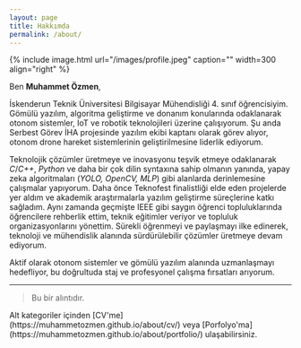 ```yaml
---
layout: page
title: Hakkımda
permalink: /about/
---
```


{% include image.html url="/images/profile.jpeg" caption="" width=300 align="right" %}

Ben **Muhammet Özmen**,

İskenderun Teknik Üniversitesi Bilgisayar Mühendisliği 4. sınıf öğrencisiyim. Gömülü yazılım, algoritma geliştirme ve donanım konularında odaklanarak otonom sistemler, IoT ve robotik teknolojileri üzerine çalışıyorum. Şu anda Serbest Görev İHA projesinde yazılım ekibi kaptanı olarak görev alıyor, otonom drone hareket sistemlerinin geliştirilmesine liderlik ediyorum.

Teknolojik çözümler üretmeye ve inovasyonu teşvik etmeye odaklanarak *C*/*C++*, *Python* ve daha bir çok dilin syntaxına sahip olmanın yanında, yapay zeka algoritmaları (*YOLO, OpenCV, MLP*) gibi alanlarda derinlemesine çalışmalar yapıyorum. Daha önce Teknofest finalistliği elde eden projelerde yer aldım ve akademik araştırmalarla yazılım geliştirme süreçlerine katkı sağladım. Aynı zamanda geçmişte IEEE gibi saygın öğrenci topluluklarında öğrencilere rehberlik ettim, teknik eğitimler veriyor ve topluluk organizasyonlarını yönettim. 
Sürekli öğrenmeyi ve paylaşmayı ilke edinerek, teknoloji ve mühendislik alanında sürdürülebilir çözümler üretmeye devam ediyorum.

Aktif olarak otonom sistemler ve gömülü yazılım alanında uzmanlaşmayı hedefliyor, bu doğrultuda staj ve profesyonel çalışma fırsatları arıyorum.

---

<blockquote>Bu bir alıntıdır.</blockquote>
Alt kategoriler içinden [CV'me](https://muhammetozmen.github.io/about/cv/) veya [Porfolyo'ma](https://muhammetozmen.github.io/about/portfolio/) ulaşabilirsiniz.